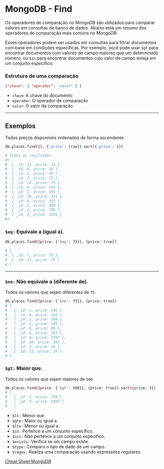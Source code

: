 # MongoDB - Find

Os operadores de comparação no MongoDB são utilizados para comparar valores em consultas de banco de dados.
Abaixo está um resumo dos operadores de comparação mais comuns no MongoDB:

Esses operadores podem ser usados em consultas para filtrar documentos com base em condições específicas. Por exemplo, você pode usar `$gt` para encontrar documentos com valores de campo maiores que um determinado número, ou `$in` para encontrar documentos cujo valor de campo esteja em um conjunto específico.

### Estrutura de uma comparação

```json
{"chave": { "operador": "valor" } }
```

- `chave`: A chave do documento
- `operador`: O operador de comparação
- `valor`: O valor da comparação
--- 

## Exemplos

Todos preços disponíveis ordenados de forma ascendente:

```bash
db.places.find({}, {'price': true}).sort({'price': 1})

# Todos os resultados
#[
#  { _id: 11, price: 35 },
#  { _id: 8, price: 50 },
#  { _id: 3, price: 50 },
#  { _id: 7, price: 75 },
#  { _id: 12, price: 75 },
#  { _id: 4, price: 150 },
#  { _id: 5, price: 185 },
#  { _id: 10, price: 351 },
#  { _id: 6, price: 353 },
#  { _id: 1, price: 380 },
#  { _id: 2, price: 746 },
#  { _id: 9, price: 5595 }
#]
```

### `$eq:` Equivale a (igual a).

```bash
db.places.find({price: {'$eq': 75}}, {price: true})

# [ 
#  { _id: 7, price: 75 }, 
#  { _id: 12, price: 75 }
# ]
```
--- 

### `$ne:` Não equivale a (diferente de).

Todos os valores que sejam diferentes de `75`
```bash
db.places.find({price: {'$ne': 75}}, {price: true})
# [
#   { _id: 2, price: 746 },
#   { _id: 4, price: 150 },
#   { _id: 1, price: 380 },
#   { _id: 5, price: 185 },
#   { _id: 8, price: 50 },
#   { _id: 6, price: 353 },
#   { _id: 9, price: 5595 },
#   { _id: 10, price: 351 },
#   { _id: 3, price: 50 },
#   { _id: 11, price: 35 }
# ]
```

### `$gt:` Maior que.

Todos os valores que sejam maiores de `500`

```bash
db.places.find({price: {'$gt': 500}}, {price: true}).sort({price: 1})
# [ 
#   { _id: 2, price: 746 }, 
#   { _id: 9, price: 5595 } 
#   ]
```

- `$lt:` Menor que.
- `$gte:` Maior ou igual a.
- `$lte:` Menor ou igual a.
- `$in:` Pertence a um conjunto específico.
- `$nin:` Não pertence a um conjunto específico.
- `$exists:` Verifica se um campo existe.
- `$type:` Compara o tipo de dado de um campo.
- `$regex:` Realiza uma comparação usando expressões regulares.


[Cheat Sheet MongoDB](https://www.mongodb.com/developer/products/mongodb/cheat-sheet/)
